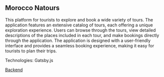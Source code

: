## Morocco Natours

This platform for tourists to explore and book a wide variety of tours. The application features an extensive catalog of tours, each offering a unique exploration experience. Users can browse through the tours, view detailed descriptions of the places included in each tour, and make bookings directly through the application. The application is designed with a user-friendly interface and provides a seamless booking experience, making it easy for tourists to plan their trips.

Technologies: Gatsby.js

[Backend](https://github.com/mouadmaa/morocco-natours-backend)
